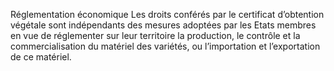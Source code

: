 Réglementation économique
Les droits conférés par le certificat d’obtention végétale sont indépendants des mesures
adoptées par les Etats membres en vue de réglementer sur leur territoire la production, le
contrôle et la commercialisation du matériel des variétés, ou l’importation et l’exportation de ce
matériel.